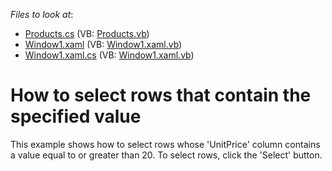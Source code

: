 <!-- default file list -->
*Files to look at*:

* [Products.cs](./CS/DXGrid_SelectRows/Products.cs) (VB: [Products.vb](./VB/DXGrid_SelectRows/Products.vb))
* [Window1.xaml](./CS/DXGrid_SelectRows/Window1.xaml) (VB: [Window1.xaml.vb](./VB/DXGrid_SelectRows/Window1.xaml.vb))
* [Window1.xaml.cs](./CS/DXGrid_SelectRows/Window1.xaml.cs) (VB: [Window1.xaml.vb](./VB/DXGrid_SelectRows/Window1.xaml.vb))
<!-- default file list end -->
# How to select rows that contain the specified value


<p>This example shows how to select rows whose 'UnitPrice' column contains a value equal to or greater than 20. To select rows, click the 'Select' button.</p>

<br/>


